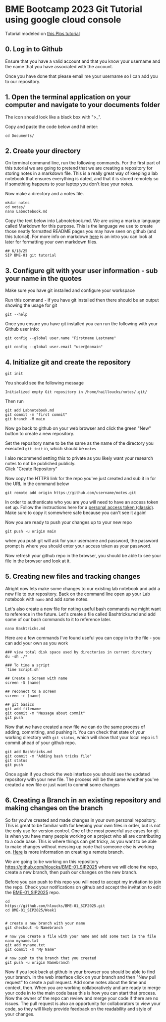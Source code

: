 # BME Bootcamp 2023 Git Tutorial using google cloud console
Tutorial modeled on [this Plos tutorial](https://journals.plos.org/ploscompbiol/article?id=10.1371/journal.pcbi.1004668)


## 0. Log in to Github 
Ensure that you have a valid account and that you know your username and the name that you have associated with the account.

Once you have done that please email me your username so I can add you to our repository. 

## 1. Open the terminal application on your computer and navigate to your documents folder 


The icon should look like a black box with ">_". 

Copy and paste the code below and hit enter:
```
cd Documents/

```



## 2. Create your directory 
On terminal command line, run the following commands. For the first part of this tutorial we are going to pretend that we are creating a repository for storing notes in a markdown file. This is a really great way of keeping a lab notebook that ensures everything is dated, and that it is stored remotely so if something happens to your laptop you don't lose your notes. 

Now make a directory and a notes file.
```
mkdir notes
cd notes/
nano Labnotebook.md
```
Copy the text below into Labnotebook.md. We are using a markup language called Markdown for this purpose. This is the language we use to create those neatly formatted README pages you may have seen on github (and this tutorial). For more info on markdown [here](https://www.writethedocs.org/guide/writing/markdown/) is an intro you can look at later for formatting your own markdown files. 

```
## 6/18/25
SIP BME-01 git tutorial 
```


## 3. Configure git with your user information - sub your name in the quotes
Make sure you have git installed and configure your workspace 

Run this command - if you have git installed then there should be an output showing the usage for git
```
git --help 
```
Once you ensure you have git installed you can run the following with your Github user info:
```
git config --global user.name "Firstname Lastname"

git config --global user.email "user@domain"
```

## 4. Initialize git and create the repository 

```
git init 
```

You should see the following message
```
Initialized empty Git repository in /home/hailloucks/notes/.git/
```
Then run 
```
git add Labnotebook.md
git commit -m "first commit"
git branch -M main
```

Now go back to github on your web browser and click the green "New" button to create a new repository.

Set the repository name to be the same as the name of the directory you executed `git init` in, which should be `notes `

I also recommend setting this to private as you likely want your research notes to not be published publicly.  
Click "Create Repository" 




Now copy the HTTPS link for the repo you've just created and sub it in for the URL in the command below 

```
git remote add origin https://github.com/username/notes.git
```
In order to authenticate who you are you will need to have an access token set up. Follow the instructions here for a [personal access token (classic)](https://docs.github.com/en/authentication/keeping-your-account-and-data-secure/managing-your-personal-access-tokens#creating-a-personal-access-token-classic). Make sure to copy it somewhere safe because you can't see it again!

Now you are ready to push your changes up to your new repo 
```
git push -u origin main
```

when you push git will ask for your username and password, the password prompt is where you should enter your access token as your password. 

Now refresh your github repo in the browser, you should be able to see your file in the browser and look at it. 


## 5. Creating new files and tracking changes 
Alright now lets make some changes to our existing lab notebook and add a new file to our repository. Back on the  command line open up your Lab notebook with `nano` and add some notes.  

Let's also create a new file for noting useful bash commands we might want to reference in the future. Let's create a file called Bashtricks.md and add some of our bash commands to it to reference later.  

```
nano Bashtricks.md 
```

Here are a few commands I've found useful you can copy in to the file - you can add your own as you work 

```
### view total disk space used by directories in current directory
du -sh ./*   

### To time a script 
`time Script.sh`

## Create a Screen with name
screen -S [name]

## reconect to a screen 
screen -r [name]

## git basics 
git add filename
git commit -m "Message about commit"
git push 
```

Now that we have created a new file we can do the same process of adding, committing, and pushing it. You can check that state of your working directory with `git status`, which will show that your local repo is 1 commit ahead of your github repo.

```
git add Bashtricks.md
git commit -m "Adding bash tricks file"
git status
git push
```

Once again if you check the web interface you should see the updated repository with your new file. The process will be the same whether you've created a new file or just want to commit some changes 


## 6. Creating a Branch in an existing repository and making changes on the branch 

So far you've created and made changes in your own personal repository. This is great to be familiar with for keeping your own files in order, but is not the only use for version control. One of the most powerful use cases for git is when you have many people working on a project who all are contributing to a code base. This is where things can get tricky, as you want to be able to make changes without messing up code that someone else is working on. [Here](https://www.w3docs.com/snippets/git/how-to-create-a-remote-branch-in-git.html) is more information on creating a remote branch. 

We are going to be working on this repository https://github.com/hloucks/BME-01_SIP2025 where we will clone the repo, create a new branch, then push our changes on the new branch. 

Before you can push to this repo you will need to accept my invitation to join the repo. Check your notifications on github and accept the invitation to edit the [BME-01_SIP2025](https://github.com/hloucks/BME-01_SIP2025) repo.

```
cd
https://github.com/hloucks/BME-01_SIP2025.git
cd BME-01_SIP2025/Week1 


# create a new branch with your name 
git checkout -b Namebranch

# now you create a file with your name and add some text in the file 
nano myname.txt 
git add myname.txt
git commit -m "My Name"

# now push to the branch that you created 
git push -u origin Namebranch
```


Now if you look back at github in your browser you should be able to find your branch. In the web interface click on your branch and then "New pull request" to create a pull request. Add some notes about the time and context, then. When you are working collaboratively and are ready to merge your code in to the main code base this is how you can start that process. Now the owner of the repo can review and merge your code if there are no issues. The pull request is also an opportunity for collaborators to view your code, so they will likely provide feedback on the readability and style of your changes. 

